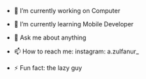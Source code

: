 

- 🔭 I’m currently working on Computer
- 🌱 I’m currently learning Mobile Developer  
- 💬 Ask me about anything
- 📫 How to reach me: instagram: a.zulfanur_

- ⚡ Fun fact: the lazy guy

